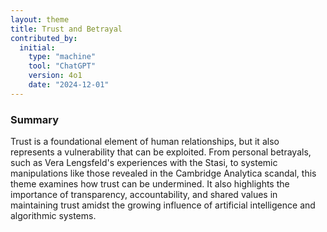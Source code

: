 ```yaml
---
layout: theme
title: Trust and Betrayal
contributed_by:
  initial:
    type: "machine"
    tool: "ChatGPT"
    version: 4o1
    date: "2024-12-01"
---
```


### Summary

Trust is a foundational element of human relationships, but it also represents a vulnerability that can be exploited. From personal betrayals, such as Vera Lengsfeld's experiences with the Stasi, to systemic manipulations like those revealed in the Cambridge Analytica scandal, this theme examines how trust can be undermined. It also highlights the importance of transparency, accountability, and shared values in maintaining trust amidst the growing influence of artificial intelligence and algorithmic systems.

